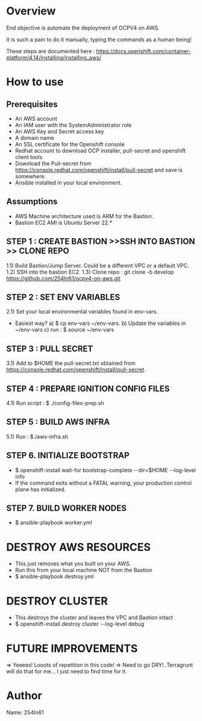 Overview
========
End objective is automate the deployment of OCPV4 on AWS.

It is such a pain to do it manually, typing the commands as a human being!

These steps are documented here : https://docs.openshift.com/container-platform/4.14/installing/installing_aws/


How to use
==========

Prerequisites
--------------

- An AWS account 
- An IAM user with the SystemAdministrator role 
- An AWS Key and Secret access key
- A domain name 
- An SSL certificate for the Openshift console 
- Redhat account to download OCP installer, pull-secret and openshift client tools
- Download the Pull-secret from https://console.redhat.com/openshift/install/pull-secret and save is somewhere. 
- Ansible installed in your local environment.

Assumptions
-----------
- AWS Machine architecture used is ARM for the Bastion.
- Bastion EC2 AMI is Ubuntu Server 22.*


STEP 1 : CREATE BASTION >>SSH INTO BASTION >> CLONE REPO  
----------------------------------------------------------
1.1) Build Bastion/Jump Server. Could be a different VPC or a default VPC.
1.2) SSH into the bastion EC2.
1.3) Clone repo : git clone -b develop https://github.com/254In61/ocpv4-on-aws.git

STEP 2 : SET ENV VARIABLES
---------------------------
2.1) Set your local environmental variables found in env-vars.
- Easiest way? a) $ cp env-vars ~/env-vars. b) Update the variables in ~/env-vars c) run : $ source ~/env-vars

STEP 3 : PULL SECRET
----------------------
3.1) Add to $HOME the pull-secret.txt obtained from https://console.redhat.com/openshift/install/pull-secret.

STEP 4 : PREPARE IGNITION CONFIG FILES
-----------------------------
4.1) Run script : $ ./config-files-prep.sh 

STEP 5 : BUILD AWS INFRA
-------------------------
5.1) Run : $./aws-infra.sh


STEP 6. INITIALIZE BOOTSTRAP
-----------------------------
- $ openshift-install wait-for bootstrap-complete --dir=$HOME --log-level info
- If the command exits without a FATAL warning, your production control plane has initialized.

STEP 7. BUILD WORKER NODES
---------------------------
- $ ansible-playbook worker.yml

DESTROY AWS RESOURCES
======================
- This just removes what you built on your AWS.
- Run this from your local machine NOT from the Bastion
- $ ansible-playbook destroy.yml

DESTROY CLUSTER
================
- This destroys the cluster and leaves the VPC and Bastion intact
- $ openshift-install destroy cluster --log-level debug


FUTURE IMPROVEMENTS
===================
=> Yeeees! Looots of repetition in this code!
=> Need to go DRY!..Terragrunt will do that for me... I just need to find time for it.
  

Author
======
Name: 254In61